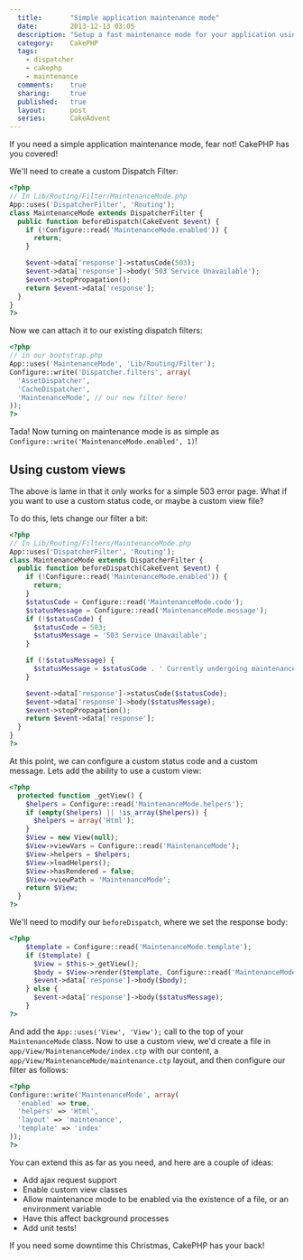 ```yaml
---
  title:       "Simple application maintenance mode"
  date:        2013-12-13 03:05
  description: "Setup a fast maintenance mode for your application using the CakePHP Dispatch Filter system"
  category:    CakePHP
  tags:
    - dispatcher
    - cakephp
    - maintenance
  comments:    true
  sharing:     true
  published:   true
  layout:      post
  series:      CakeAdvent
---
```


If you need a simple application maintenance mode, fear not! CakePHP has you covered!

We'll need to create a custom Dispatch Filter:

```php
<?php
// In Lib/Routing/Filter/MaintenanceMode.php
App::uses('DispatcherFilter', 'Routing');
class MaintenanceMode extends DispatcherFilter {
  public function beforeDispatch(CakeEvent $event) {
    if (!Configure::read('MaintenanceMode.enabled')) {
      return;
    }

    $event->data['response']->statusCode(503);
    $event->data['response']->body('503 Service Unavailable');
    $event->stopPropagation();
    return $event->data['response'];
  }
}
?>
```

Now we can attach it to our existing dispatch filters:

```php
<?php
// in our bootstrap.php
App::uses('MaintenanceMode', 'Lib/Routing/Filter');
Configure::write('Dispatcher.filters', array(
  'AssetDispatcher',
  'CacheDispatcher',
  'MaintenanceMode', // our new filter here!
));
?>
```

Tada! Now turning on maintenance mode is as simple as `Configure::write('MaintenanceMode.enabled', 1)`!

## Using custom views

The above is lame in that it only works for a simple 503 error page. What if you want to use a custom status code, or maybe a custom view file?

To do this, lets change our filter a bit:

```php
<?php
// In Lib/Routing/Filters/MaintenanceMode.php
App::uses('DispatcherFilter', 'Routing');
class MaintenanceMode extends DispatcherFilter {
  public function beforeDispatch(CakeEvent $event) {
    if (!Configure::read('MaintenanceMode.enabled')) {
      return;
    }
    $statusCode = Configure::read('MaintenanceMode.code');
    $statusMessage = Configure::read('MaintenanceMode.message');
    if (!$statusCode) {
      $statusCode = 503;
      $statusMessage = '503 Service Unavailable';
    }

    if (!$statusMessage) {
      $statusMessage = $statusCode . ' Currently undergoing maintenance';
    }

    $event->data['response']->statusCode($statusCode);
    $event->data['response']->body($statusMessage);
    $event->stopPropagation();
    return $event->data['response'];
  }
}
?>
```

At this point, we can configure a custom status code and a custom message. Lets add the ability to use a custom view:

```php
<?php
  protected function _getView() {
    $helpers = Configure::read('MaintenanceMode.helpers');
    if (empty($helpers) || !is_array($helpers)) {
      $helpers = array('Html');
    }
    $View = new View(null);
    $View->viewVars = Configure::read('MaintenanceMode');
    $View->helpers = $helpers;
    $View->loadHelpers();
    $View->hasRendered = false;
    $View->viewPath = 'MaintenanceMode';
    return $View;
  }
?>
```

We'll need to modify our `beforeDispatch`, where we set the response body:

```php
<?php
    $template = Configure::read('MaintenanceMode.template');
    if ($template) {
      $View = $this->_getView();
      $body = $View->render($template, Configure::read('MaintenanceMode.layout'));
      $event->data['response']->body($body);
    } else {
      $event->data['response']->body($statusMessage);
    }
?>
```

And add the `App::uses('View', 'View');` call to the top of your `MaintenanceMode` class. Now to use a custom view, we'd create a file in `app/View/MaintenanceMode/index.ctp` with our content, a `app/View/MaintenanceMode/maintenance.ctp` layout, and then configure our filter as follows:

```php
<?php
Configure::write('MaintenanceMode', array(
  'enabled' => true,
  'helpers' => 'Html',
  'layout' => 'maintenance',
  'template' => 'index'
));
?>
```

You can extend this as far as you need, and here are a couple of ideas:

- Add ajax request support
- Enable custom view classes
- Allow maintenance mode to be enabled via the existence of a file, or an environment variable
- Have this affect background processes
- Add unit tests!

If you need some downtime this Christmas, CakePHP has your back!
